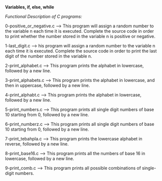 **Variables, if, else, while**

*Functional Description of C programs:*

0-positive_or_negative.c --> 
This program will assign a random number to the variable n each time it is executed. Complete the source code in order to print whether the number stored in the variable n is positive or negative.

1-last_digit.c -->
his program will assign a random number to the variable n each time it is executed. Complete the source code in order to print the last digit of the number stored in the variable n.

2-print_alphabet.c -->
This program prints the alphabet in lowercase, followed by a new line.

3-print_alphabets.c -->
This program prints the alphabet in lowercase, and then in uppercase, followed by a new line.

4-print_alphabt.c -->
This program prints the alphabet in lowercase, followed by a new line.

5-print_numbers.c -->
This program prints all single digit numbers of base 10 starting from 0, followed by a new line.

6-print_numberz.c -->
This program prints all single digit numbers of base 10 starting from 0, followed by a new line.

7-print_tebahpla.c -->
This program prints the lowercase alphabet in reverse, followed by a new line.

8-print_base16.c -->
This program prints all the numbers of base 16 in lowercase, followed by a new line.

9-print_comb.c -->
This program prints all possible combinations of single-digit numbers.

